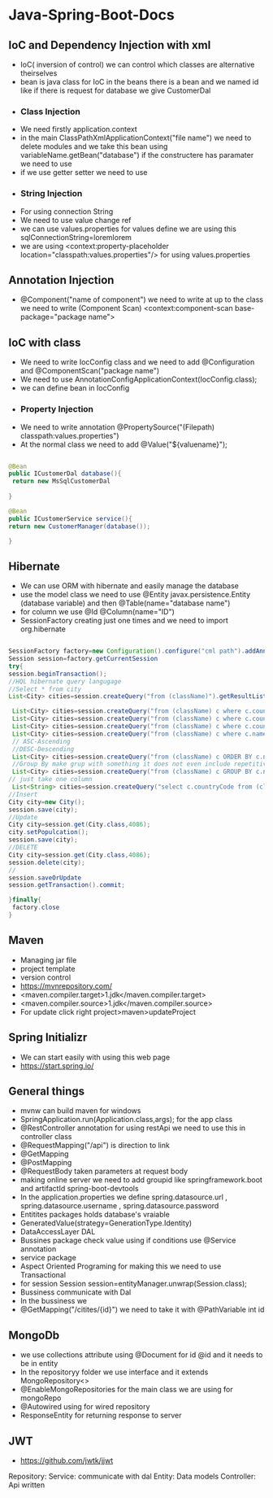 # Java-Spring-Boot-Docs

<h2> IoC and Dependency Injection with xml</h2>

- IoC( inversion of control) we can control which classes are alternative theirselves
- bean is java class for IoC in the beans there is a bean and we named id like <bean id="database" class="springIntro.CustomerDal"> if there is request for database we give CustomerDal
- <h3> Class Injection</h3>
- We need firstly application.context 
- in the main ClassPathXmlApplicationContext("file name") we need to delete modules and we take this bean using variableName.getBean("database") if the constructere has paramater we need to use <constructer-arg ref="other bean id"/>
- if we use getter setter we need to use <property name="customerDal(which property)" ref="which wants to be run id">
- <h3> String Injection</h3>
- For using connection String 
- We need to use value change ref
- we can use values.properties for values define we are using this sqlConnectionString=loremlorem
- we are using <context:property-placeholder location="classpath:values.properties"/> for using values.properties
<h2> Annotation Injection </h2>

- @Component("name of component") we need to write at up to the class we need to write (Component Scan) <context:component-scan base-package="package name">

<h2> IoC with class</h2>

- We need to write IocConfig class and we need to add @Configuration and @ComponentScan("package name")
- We need to use AnnotationConfigApplicationContext(IocConfig.class);
- we can define bean in IocConfig 
- <h3> Property Injection </h3>
- We need to write annotation @PropertySource("(Filepath) classpath:values.properties")
- At the normal class we need to add @Value("${valuename}");

```Java

@Bean
public ICustomerDal database(){
 return new MsSqlCustomerDal
 
}

@Bean
public ICustomerService service(){
return new CustomerManager(database()); 

}
```

<h2> Hibernate</h2>

- We can use ORM with hibernate and easily manage the database
- use the model class we need to use @Entity javax.persistence.Entity (database variable) and then @Table(name="database name")
- for column we use @Id @Column(name="ID")
- SessionFactory creating just one times and we need to import org.hibernate
```Java

SessionFactory factory=new Configuration().configure("cml path").addAnnotatedClass("annotated class").buildSessionFactory();
Session session=factory.getCurrentSession
try{
session.beginTransaction();
//HQL hibernate query langugage
//Select * from city
List<City> cities=session.createQuery("from (className)").getResultList();

 List<City> cities=session.createQuery("from (className) c where c.countryCode=`TUR `").getResultList();
 List<City> cities=session.createQuery("from (className) c where c.countryCode=`TUR ` AND ").getResultList();
 List<City> cities=session.createQuery("from (className) c where c.countryCode=`TUR ` OR ").getResultList();
 List<City> cities=session.createQuery("from (className) c where c.name LIKE `%kar%`").getResultList();
 // ASC-Ascending
 //DESC-Descending
 List<City> cities=session.createQuery("from (className) c ORDER BY c.name").getResultList();
 //Group By make grup with something it does not even include repetitive value
 List<City> cities=session.createQuery("from (className) c GROUP BY c.name").getResultList();
// just take one column
 List<String> cities=session.createQuery("select c.countryCode from (className) c GROUP BY c.name").getResultList();
//Insert
City city=new City();
session.save(city);
//Update
City city=session.get(City.class,4086);
city.setPopulcation();
session.save(city);
//DELETE
City city=session.get(City.class,4086);
session.delete(city);
//
session.saveOrUpdate
session.getTransaction().commit;

}finally{
 factory.close
}

```

<h2> Maven</h2>

- Managing jar file
- project template
- version control
- https://mvnrepository.com/
- <maven.compiler.target>1.jdk</maven.compiler.target>
- <maven.compiler.source>1.jdk</maven.compiler.source>
- For update click right project>maven>updateProject

<h2>Spring Initializr</h2>

- We can start easily with using this web page
- https://start.spring.io/

<h2>General things</h2>

- mvnw can build maven for windows 
- SpringApplication.run(Application.class,args); for the app class
- @RestController annotation for using restApi we need to use this in controller class
- @RequestMapping("/api") is direction to link
- @GetMapping
- @PostMapping 
- @RequestBody taken parameters at request body
- making online server we need to add groupid like springframework.boot and artifactId spring-boot-devtools
- In the application.properties we define spring.datasource.url , spring.datasource.username , spring.datasource.password
- Entitites packages holds database's vraiable 
- GeneratedValue(strategy=GenerationType.Identity)
- DataAccessLayer DAL 
- Bussines package check value using if conditions  use @Service annotation
- service package 
- Aspect Oriented Programing for making this we need to use Transactional
- for session Session session=entityManager.unwrap(Session.class);
- Bussiness communicate with Dal
- In the bussiness we
- @GetMapping("/citites/{id}") we need to take it with @PathVariable int id 

<h2> MongoDb</h2>

- we use collections attribute using @Document for id @id and it needs to be in entity
- In the repositoryy folder we use interface and it extends MongoRepository<>
- @EnableMongoRepositories for the main class we are using for mongoRepo
- @Autowired using for wired repository
- ResponseEntity for returning response to server
<h2> JWT </h2>

- https://github.com/jwtk/jjwt




Repository:
Service: communicate with dal
Entity: Data models
Controller: Api written
